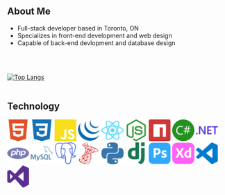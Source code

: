 
## About Me

- Full-stack developer based in Toronto, ON
- Specializes in front-end development and web design
- Capable of back-end devlopment and database design


<br>
<br>

[![Top Langs](https://github-readme-stats.vercel.app/api/top-langs/?username=a-hagar&layout=compact&langs_count=4)](https://github.com/anuraghazra/github-readme-stats)
<br>
<br>


## Technology
<img width='10%' src='./img/html5.svg'> <img width='10%' src='./img/css3.svg'> <img width='10%' src='./img/javascript.svg'> <img width='10%' src='./img/jquery.svg'> <img width='10%' src='./img/react.svg'> <img width='10%' src='./img/nodedotjs.svg'> <img width='10%' src='./img/npm.svg'> <img width='10%' src='./img/csharp.svg'> <img width='10%' src='./img/dotnet.svg'> <img width='10%' src='./img/php.svg'> <img width='10%' src='./img/mysql.svg'> <img width='10%' src='./img/postgresql.svg'> <img width='10%' src='./img/microsoftsqlserver.svg'> <img width='10%' src='./img/python.svg'> <img width='10%' src='./img/django.svg'> <img width='10%' src='./img/adobephotoshop.svg'> <img width='10%' src='./img/adobexd.svg'> <img width='10%' src='./img/visualstudiocode.svg'> <img width='10%' src='./img/visualstudio.svg'>

<br>
<br>
